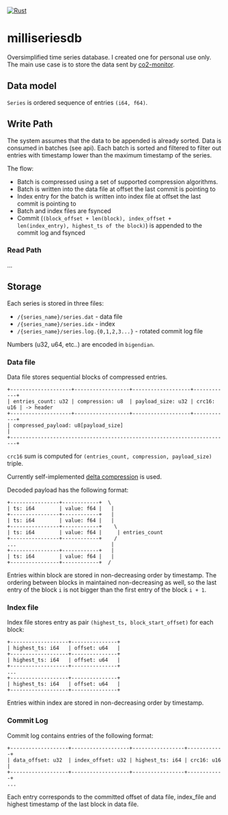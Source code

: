 [![Rust](https://github.com/whiter4bbit/milliseriesdb/actions/workflows/release.yml/badge.svg)](https://github.com/whiter4bbit/milliseriesdb/actions/workflows/release.yml)

# milliseriesdb

Oversimplified time series database. I created one for personal use only. The main use case is to store the data sent by [co2-monitor](https://github.com/whiter4bbit/co2-monitor).

## Data model

`Series` is ordered sequence of entries `(i64, f64)`.

## Write Path

The system assumes that the data to be appended is already sorted. Data is consumed in batches (see api). Each batch is sorted and filtered to filter out entries with timestamp lower than the maximum timestamp of the series.

The flow:
* Batch is compressed using a set of supported compression algorithms.
* Batch is written into the data file at offset the last commit is pointing to
* Index entry for the batch is written into index file at offset the last commit is pointing to
* Batch and index files are fsynced
* Commit (`(block_offset + len(block), index_offset + len(index_entry), highest_ts of the block)`) is appended to the commit log and fsynced

### Read Path

...

## Storage

Each series is stored in three files:
 * `/{series_name}/series.dat` - data file
 * `/{series_name}/series.idx` - index
 * `/{series_name}/series.log.{0,1,2,3...}` - rotated commit log file

Numbers (u32, u64, etc..) are encoded in `bigendian`.

### Data file
 
Data file stores sequential blocks of compressed entries.

```
+--------------------+------------------+-------------------+------------+
| entries_count: u32 | compression: u8  | payload_size: u32 | crc16: u16 | -> header
+--------------------+------------------+-------------------+------------+
| compressed_payload: u8[payload_size]                                   |
+------------------------------------------------------------------------+
```

`crc16` sum is computed for `(entries_count, compression, payload_size)` triple.

Currently self-implemented [delta compression](src/storage/compression.rs) is used.

Decoded payload has the following format:
```
+----------------+------------+  \
| ts: i64        | value: f64 |   |
+----------------+------------+   |
| ts: i64        | value: f64 |   | 
+----------------+------------+    \  
| ts: i64        | value: f64 |     | entries_count
+----------------+------------+    /
...                               |
+----------------+------------+   |
| ts: i64        | value: f64 |   | 
+----------------+------------+  /
```

Entries within block are stored in non-decreasing order by timestamp. The ordering between blocks in maintained non-decreasing as well, so the last entry of the block `i` is not bigger than the first entry of the block `i + 1`.

### Index file

Index file stores entry as pair `(highest_ts, block_start_offset)` for each block:

```
+-------------------+---------------+
| highest_ts: i64   | offset: u64   |
+-------------------+---------------+
| highest_ts: i64   | offset: u64   |
+-------------------+---------------+
...
+-------------------+---------------+
| highest_ts: i64   | offset: u64   |
+-------------------+---------------+
```

Entries within index are stored in non-decreasing order by timestamp.

### Commit Log

Commit log contains entries of the following format:

```
+-------------------+-------------------+-----------------+------------+
| data_offset: u32  | index_offset: u32 | highest_ts: i64 | crc16: u16 |
+-------------------+-------------------+-----------------+------------+
...
```

Each entry corresponds to the committed offset of data file, index_file and highest timestamp of the last block in data file.
